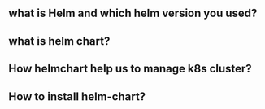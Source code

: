 ## what is Helm and which helm version you used?

## what is helm chart?

## How helmchart help us to manage k8s cluster?

## How to install helm-chart?

## 
